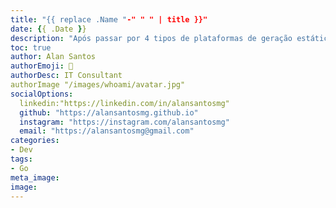 ```yaml
---
title: "{{ replace .Name "-" " " | title }}"
date: {{ .Date }}
description: "Após passar por 4 tipos de plataformas de geração estática de conteúdo, voltar ao HUGO parece ser a decisão mais coerente no momento."
toc: true
author: Alan Santos
authorEmoji: 🤖
authorDesc: IT Consultant
authorImage "/images/whoami/avatar.jpg"
socialOptions:
  linkedin:"https://linkedin.com/in/alansantosmg"
  github: "https://alansantosmg.github.io"
  instagram: "https://instagram.com/alansantosmg"
  email: "https://alansantosmg@gmail.com"
categories:
- Dev
tags:
- Go
meta_image:
image:
---
```



